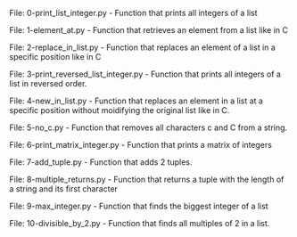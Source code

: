 File: 0-print_list_integer.py - Function that prints all integers of a list

File: 1-element_at.py - Function that retrieves an element from a list like in C

File: 2-replace_in_list.py - Function that replaces an element of a list in a specific position like in C

File: 3-print_reversed_list_integer.py - Function that prints all integers of a list in reversed order.

File: 4-new_in_list.py - Function that replaces an element in a list at a specific position without moidifying the original list like in C.

File: 5-no_c.py - Function that removes all characters c and C from a string.

File: 6-print_matrix_integer.py - Function that prints a matrix of integers

File: 7-add_tuple.py - Function that adds 2 tuples.

File: 8-multiple_returns.py - Function that returns a tuple with the length of a string and its first character

File: 9-max_integer.py - Function that finds the biggest integer of a list

File: 10-divisible_by_2.py - Function that finds all multiples of 2 in a list.
